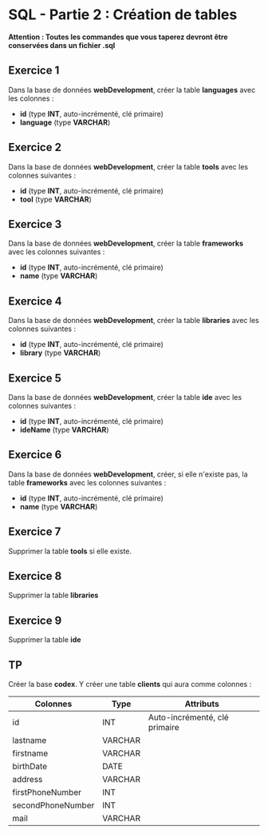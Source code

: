 # SQL - Partie 2 : Création de tables

**Attention : Toutes les commandes que vous taperez devront être conservées dans un fichier .sql**

## Exercice 1
Dans la base de données **webDevelopment**, créer la table **languages** avec les colonnes :
- **id** (type **INT**, auto-incrémenté, clé primaire)
- **language** (type **VARCHAR**)

## Exercice 2
Dans la base de données **webDevelopment**, créer la table **tools** avec les colonnes suivantes :
- **id** (type **INT**, auto-incrémenté, clé primaire)
- **tool** (type **VARCHAR**)

## Exercice 3
Dans la base de données **webDevelopment**, créer la table **frameworks** avec les colonnes suivantes :
- **id** (type **INT**, auto-incrémenté, clé primaire)
- **name** (type **VARCHAR**)

## Exercice 4
Dans la base de données **webDevelopment**, créer la table **libraries** avec les colonnes suivantes :
- **id** (type **INT**, auto-incrémenté, clé primaire)
- **library** (type **VARCHAR**)

## Exercice 5
Dans la base de données **webDevelopment**, créer la table **ide** avec les colonnes suivantes :
- **id** (type **INT**, auto-incrémenté, clé primaire)
- **ideName** (type **VARCHAR**)

## Exercice 6
Dans la base de données **webDevelopment**, créer, si elle n'existe pas, la table **frameworks** avec les colonnes suivantes :
- **id** (type **INT**, auto-incrémenté, clé primaire)
- **name** (type **VARCHAR**)

## Exercice 7
Supprimer la table **tools** si elle existe.

## Exercice 8
Supprimer la table **libraries**

## Exercice 9
Supprimer la table **ide**

## TP
Créer la base **codex**. Y créer une table **clients** qui aura comme colonnes :

| Colonnes          | Type    | Attributs                     |
|-------------------|---------|-------------------------------|
| id                | INT     | Auto-incrémenté, clé primaire |
| lastname          | VARCHAR |                               |
| firstname         | VARCHAR |                               |
| birthDate         | DATE    |                               |
| address            | VARCHAR |                               |
| firstPhoneNumber  | INT     |                               |
| secondPhoneNumber | INT     |                               |
| mail              | VARCHAR |                               |